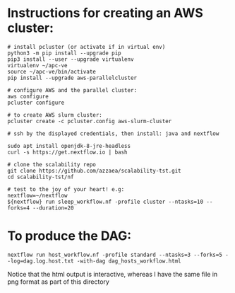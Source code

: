 # Instructions for creating an AWS cluster:

```
# install pcluster (or activate if in virtual env)
python3 -m pip install --upgrade pip
pip3 install --user --upgrade virtualenv
virtualenv ~/apc-ve
source ~/apc-ve/bin/activate
pip install --upgrade aws-parallelcluster

# configure AWS and the parallel cluster:
aws configure
pcluster configure

# to create AWS slurm cluster:
pcluster create -c pcluster.config aws-slurm-cluster

# ssh by the displayed credentials, then install: java and nextflow

sudo apt install openjdk-8-jre-headless
curl -s https://get.nextflow.io | bash

# clone the scalability repo
git clone https://github.com/azzaea/scalability-tst.git
cd scalability-tst/nf

# test to the joy of your heart! e.g:
nextflow=~/nextflow
${nextflow} run sleep_workflow.nf -profile cluster --ntasks=10 --forks=4 --duration=20 
```

# To produce the DAG:
`nextflow run host_workflow.nf -profile standard --ntasks=3 --forks=5 --log=dag.log.host.txt -with-dag dag_hosts_workflow.html`

Notice that the html output is interactive, whereas I have the same file in png format as part of this directory
